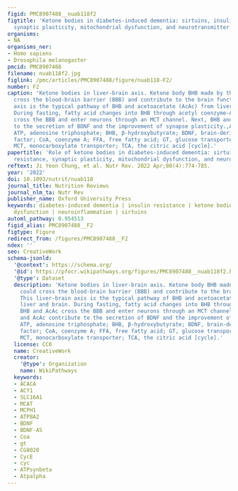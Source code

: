 ```yaml
---
figid: PMC8907488__nuab118f2
figtitle: 'Ketone bodies in diabetes-induced dementia: sirtuins, insulin resistance,
  synaptic plasticity, mitochondrial dysfunction, and neurotransmitter'
organisms:
- NA
organisms_ner:
- Homo sapiens
- Drosophila melanogaster
pmcid: PMC8907488
filename: nuab118f2.jpg
figlink: /pmc/articles/PMC8907488/figure/nuab118-F2/
number: F2
caption: 'Ketone bodies in liver-brain axis. Ketone body BHB made by the liver could
  cross the blood-brain barrier (BBB) and contribute to the brain function. This liver-brain
  axis is the typical pathway of BHB and acetoacetate (AcAc) from liver and brain.
  During fasting, fatty acid changes into BHB through acetyl coenzyme-A. BHB and AcAc
  cross the BBB and enter neurons through an MCT channel. Next, BHB and AcAc contribute
  to the secretion of BDNF and the improvement of synapse plasticity.,Abbreviations:
  ATP, adenosine triphosphate; BHB, β-hydroxybutyrate; BDNF, brain-derived neurotrophic
  factor; CoA, coenzyme A; FFA, free fatty acid; GT, glucose transporter; HMG, 3-hydroxy-3-methylglutaryl;
  MCT, monocarboxylate transporter; TCA, the citric acid [cycle].'
papertitle: 'Role of ketone bodies in diabetes-induced dementia: sirtuins, insulin
  resistance, synaptic plasticity, mitochondrial dysfunction, and neurotransmitter.'
reftext: Ji Yeon Chung, et al. Nutr Rev. 2022 Apr;80(4):774-785.
year: '2022'
doi: 10.1093/nutrit/nuab118
journal_title: Nutrition Reviews
journal_nlm_ta: Nutr Rev
publisher_name: Oxford University Press
keywords: diabetes-induced dementia | insulin resistance | ketone bodies | mitochondrial
  dysfunction | neuroinflammation | sirtuins
automl_pathway: 0.954513
figid_alias: PMC8907488__F2
figtype: Figure
redirect_from: /figures/PMC8907488__F2
ndex: ''
seo: CreativeWork
schema-jsonld:
  '@context': https://schema.org/
  '@id': https://pfocr.wikipathways.org/figures/PMC8907488__nuab118f2.html
  '@type': Dataset
  description: 'Ketone bodies in liver-brain axis. Ketone body BHB made by the liver
    could cross the blood-brain barrier (BBB) and contribute to the brain function.
    This liver-brain axis is the typical pathway of BHB and acetoacetate (AcAc) from
    liver and brain. During fasting, fatty acid changes into BHB through acetyl coenzyme-A.
    BHB and AcAc cross the BBB and enter neurons through an MCT channel. Next, BHB
    and AcAc contribute to the secretion of BDNF and the improvement of synapse plasticity.,Abbreviations:
    ATP, adenosine triphosphate; BHB, β-hydroxybutyrate; BDNF, brain-derived neurotrophic
    factor; CoA, coenzyme A; FFA, free fatty acid; GT, glucose transporter; HMG, 3-hydroxy-3-methylglutaryl;
    MCT, monocarboxylate transporter; TCA, the citric acid [cycle].'
  license: CC0
  name: CreativeWork
  creator:
    '@type': Organization
    name: WikiPathways
  keywords:
  - ACACA
  - ACY1
  - SLC16A1
  - MCAT
  - MCPH1
  - ATP8A2
  - BDNF
  - BDNF-AS
  - Coa
  - gt
  - CG8028
  - CycE
  - cyc
  - ATPsynbeta
  - Atpalpha
---
```

